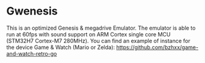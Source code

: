 # Gwenesis
This is an optimized Genesis & megadrive Emulator.
The emulator is able to run at 60fps with sound support on ARM Cortex single core MCU (STM32H7 Cortex-M7 280MHz).
You can find an example of instance for the device Game & Watch (Mario or Zelda):
https://github.com/bzhxx/game-and-watch-retro-go
